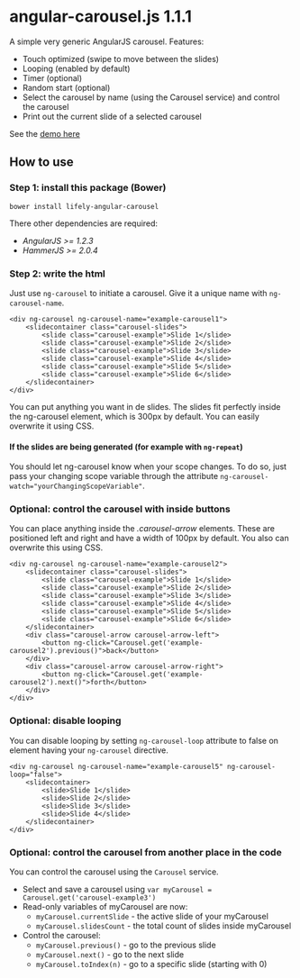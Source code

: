 # angular-carousel.js 1.1.1

A simple very generic AngularJS carousel. Features:

- Touch optimized (swipe to move between the slides)
- Looping (enabled by default)
- Timer (optional)
- Random start (optional)
- Select the carousel by name (using the Carousel service) and control the carousel
- Print out the current slide of a selected carousel

See the [demo here](http://htmlpreview.github.io/?https://raw.githubusercontent.com/lifelynl/angular-carousel/master/examples/demo.html "demo")

## How to use

### Step 1: install this package (Bower)

`bower install lifely-angular-carousel`

There other dependencies are required:

- *AngularJS >= 1.2.3*
- *HammerJS >= 2.0.4*

### Step 2: write the html
Just use `ng-carousel` to initiate a carousel. Give it a unique name with `ng-carousel-name`.

    <div ng-carousel ng-carousel-name="example-carousel1">
        <slidecontainer class="carousel-slides">
            <slide class="carousel-example">Slide 1</slide>
            <slide class="carousel-example">Slide 2</slide>
            <slide class="carousel-example">Slide 3</slide>
            <slide class="carousel-example">Slide 4</slide>
            <slide class="carousel-example">Slide 5</slide>
            <slide class="carousel-example">Slide 6</slide>
        </slidecontainer>
    </div>

You can put anything you want in de slides. The slides fit perfectly inside the ng-carousel element, which is 300px by default. You can easily overwrite it using CSS.

#### If the slides are being generated (for example with `ng-repeat`)
You should let ng-carousel know when your scope changes. To do so, just pass your changing scope variable through the attribute `ng-carousel-watch="yourChangingScopeVariable"`.


### Optional: control the carousel with inside buttons
You can place anything inside the *.carousel-arrow* elements. These are positioned left and right and have a width of 100px by default. You also can overwrite this using CSS.

    <div ng-carousel ng-carousel-name="example-carousel2">
        <slidecontainer class="carousel-slides">
            <slide class="carousel-example">Slide 1</slide>
            <slide class="carousel-example">Slide 2</slide>
            <slide class="carousel-example">Slide 3</slide>
            <slide class="carousel-example">Slide 4</slide>
            <slide class="carousel-example">Slide 5</slide>
            <slide class="carousel-example">Slide 6</slide>
        </slidecontainer>
        <div class="carousel-arrow carousel-arrow-left">
            <button ng-click="Carousel.get('example-carousel2').previous()">back</button>
        </div>
        <div class="carousel-arrow carousel-arrow-right">
            <button ng-click="Carousel.get('example-carousel2').next()">forth</button>
        </div>
    </div>


### Optional: disable looping
You can disable looping by setting `ng-carousel-loop` attribute to false on element having your `ng-carousel` directive.

    <div ng-carousel ng-carousel-name="example-carousel5" ng-carousel-loop="false">
        <slidecontainer>
            <slide>Slide 1</slide>
            <slide>Slide 2</slide>
            <slide>Slide 3</slide>
            <slide>Slide 4</slide>
        </slidecontainer>
    </div>

### Optional: control the carousel from another place in the code
You can control the carousel using the `Carousel` service.

- Select and save a carousel using `var myCarousel = Carousel.get('carousel-example3')`
- Read-only variables of myCarousel are now:
    - `myCarousel.currentSlide` - the active slide of your myCarousel
    - `myCarousel.slidesCount` - the total count of slides inside myCarousel
- Control the carousel:
    - `myCarousel.previous()` - go to the previous slide
    - `myCarousel.next()` - go to the next slide
    - `myCarousel.toIndex(n)` - go to a specific slide (starting with 0)











